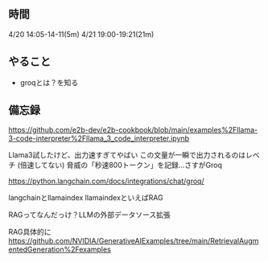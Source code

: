 


## 時間

4/20 14:05-14-11(5m)
4/21 19:00-19:21(21m)

## やること

- groqとは？を知る

## 備忘録

https://github.com/e2b-dev/e2b-cookbook/blob/main/examples%2Fllama-3-code-interpreter%2Fllama_3_code_interpreter.ipynb

Llama3試したけど、出力速すぎてやばい
この文量が一瞬で出力されるのはレベチ (倍速してない)
脅威の「秒速800トークン」を記録...さすがGroq

https://python.langchain.com/docs/integrations/chat/groq/

langchainとllamaindex
llamaindexといえばRAG

RAGってなんだっけ？LLMの外部データソース拡張

RAG具体的に
https://github.com/NVIDIA/GenerativeAIExamples/tree/main/RetrievalAugmentedGeneration%2Fexamples

